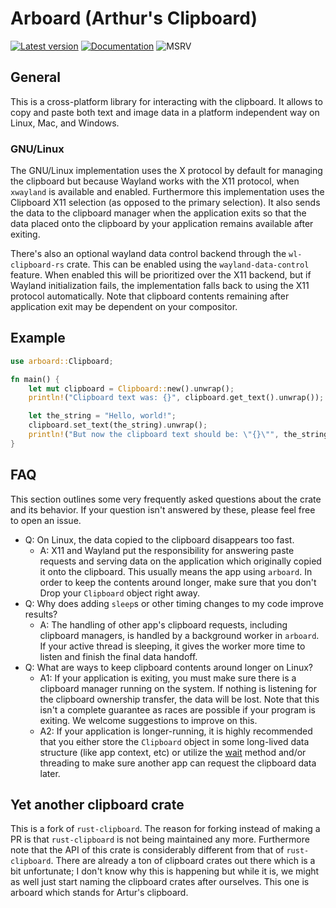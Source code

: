 # Arboard (Arthur's Clipboard)

[![Latest version](https://img.shields.io/crates/v/arboard?color=mediumvioletred)](https://crates.io/crates/arboard)
[![Documentation](https://docs.rs/arboard/badge.svg)](https://docs.rs/arboard)
![MSRV](https://img.shields.io/badge/rustc-1.67.1+-blue.svg)

## General

This is a cross-platform library for interacting with the clipboard. It allows
to copy and paste both text and image data in a platform independent way on
Linux, Mac, and Windows.

### GNU/Linux

The GNU/Linux implementation uses the X protocol by default for managing the
clipboard but because Wayland works with the X11 protocol, when `xwayland` is
available and enabled. Furthermore this implementation uses the Clipboard
X11 selection (as opposed to the primary selection). It also sends the data to the 
clipboard manager when the application exits so that the data placed onto the clipboard 
by your application remains available after exiting.

There's also an optional wayland data control backend through the
`wl-clipboard-rs` crate. This can be enabled using the `wayland-data-control`
feature. When enabled this will be prioritized over the X11 backend, but if Wayland
initialization fails, the implementation falls back to using the X11 protocol
automatically. Note that clipboard contents remaining after application exit
may be dependent on your compositor.

## Example

```rust
use arboard::Clipboard;

fn main() {
    let mut clipboard = Clipboard::new().unwrap();
    println!("Clipboard text was: {}", clipboard.get_text().unwrap());

    let the_string = "Hello, world!";
    clipboard.set_text(the_string).unwrap();
    println!("But now the clipboard text should be: \"{}\"", the_string);
}
```

## FAQ

This section outlines some very frequently asked questions about the crate and its behavior. If your question isn't answered
by these, please feel free to open an issue.

- Q: On Linux, the data copied to the clipboard disappears too fast.
    - A: X11 and Wayland put the responsibility for answering paste requests and serving data on the application
    which originally copied it onto the clipboard. This usually means the app using `arboard`. In order to keep the
    contents around longer, make sure that you don't Drop your `Clipboard` object right away.
- Q: Why does adding `sleep`s or other timing changes to my code improve results?
    - A: The handling of other app's clipboard requests, including clipboard managers, is handled by a background
    worker in `arboard`. If your active thread is sleeping, it gives the worker more time to listen and finish the final data handoff.
- Q: What are ways to keep clipboard contents around longer on Linux?
    - A1: If your application is exiting, you must make sure there is a clipboard manager running on the system.
    If nothing is listening for the clipboard ownership transfer, the data will be lost. Note that this isn't a
    complete guarantee as races are possible if your program is exiting. We welcome suggestions to improve on this.
    - A2: If your application is longer-running, it is highly recommended that you either store the `Clipboard` object in
    some long-lived data structure (like app context, etc) or utilize the [wait](https://docs.rs/arboard/latest/arboard/trait.SetExtLinux.html#tymethod.wait)
    method and/or threading to make sure another app can request the clipboard data later.

## Yet another clipboard crate

This is a fork of `rust-clipboard`. The reason for forking instead of making a
PR is that `rust-clipboard` is not being maintained any more. Furthermore note
that the API of this crate is considerably different from that of
`rust-clipboard`. There are already a ton of clipboard crates out there which
is a bit unfortunate; I don't know why this is happening but while it is, we
might as well just start naming the clipboard crates after ourselves. This one
is arboard which stands for Artur's clipboard.
